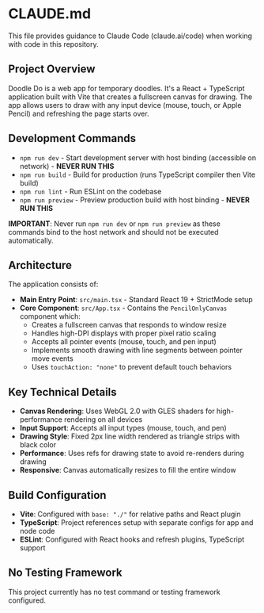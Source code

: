 # CLAUDE.md

This file provides guidance to Claude Code (claude.ai/code) when working with code in this repository.

## Project Overview

Doodle Do is a web app for temporary doodles. It's a React + TypeScript application built with Vite that creates a fullscreen canvas for drawing. The app allows users to draw with any input device (mouse, touch, or Apple Pencil) and refreshing the page starts over.

## Development Commands

- `npm run dev` - Start development server with host binding (accessible on network) - **NEVER RUN THIS**
- `npm run build` - Build for production (runs TypeScript compiler then Vite build)
- `npm run lint` - Run ESLint on the codebase
- `npm run preview` - Preview production build with host binding - **NEVER RUN THIS**

**IMPORTANT**: Never run `npm run dev` or `npm run preview` as these commands bind to the host network and should not be executed automatically.

## Architecture

The application consists of:

- **Main Entry Point**: `src/main.tsx` - Standard React 19 + StrictMode setup
- **Core Component**: `src/App.tsx` - Contains the `PencilOnlyCanvas` component which:
  - Creates a fullscreen canvas that responds to window resize
  - Handles high-DPI displays with proper pixel ratio scaling
  - Accepts all pointer events (mouse, touch, and pen input)
  - Implements smooth drawing with line segments between pointer move events
  - Uses `touchAction: "none"` to prevent default touch behaviors

## Key Technical Details

- **Canvas Rendering**: Uses WebGL 2.0 with GLES shaders for high-performance rendering on all devices
- **Input Support**: Accepts all input types (mouse, touch, and pen)
- **Drawing Style**: Fixed 2px line width rendered as triangle strips with black color
- **Performance**: Uses refs for drawing state to avoid re-renders during drawing
- **Responsive**: Canvas automatically resizes to fill the entire window

## Build Configuration

- **Vite**: Configured with `base: "./"` for relative paths and React plugin
- **TypeScript**: Project references setup with separate configs for app and node code
- **ESLint**: Configured with React hooks and refresh plugins, TypeScript support

## No Testing Framework

This project currently has no test command or testing framework configured.